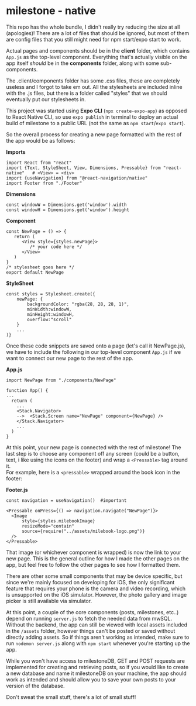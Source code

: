 # milestone - native
This repo has the whole bundle, I didn't really try reducing the size at all (apologies)!
There are a lot of files that should be ignored, but most of them are config files that you still might need for npm start/expo start to work.

Actual pages and components should be in the **client** folder, which contains `App.js` as the top-level component. Everything that's actually visible on the app itself *should* be in the **components** folder, along with some sub-components.

The .client/components folder has some .css files, these are completely useless and I forgot to take em out. All the stylesheets are included inline with the .js files, but there is a folder called "styles" that we should eventually put our stylesheets in.

This project was started using **Expo CLI** (`npx create-expo-app`) as opposed to React Native CLI, so use `expo publish` in terminal to deploy an actual build of milestone to a public URL (not the same as `npm start`/`expo start`).  

So the overall process for creating a new page formatted with the rest of the app would be as follows:  

**Imports**   
```
import React from "react"  
import {Text, StyleSheet, View, Dimensions, Pressable} from "react-native"   # <View> = <div>  
import {useNavigation} from "@react-navigation/native"
import Footer from "./Footer"  
```
**Dimensions**
```
const windowW = Dimensions.get('window').width
const windowH = Dimensions.get('window').height
```
**Component**
```
const NewPage = () => {
   return (
      <View style={styles.newPage}>
         /* your code here */ 
      </View> 
   )
}
/* stylesheet goes here */
export default NewPage
```
**StyleSheet**  
```
const styles = Stylesheet.create({  
    newPage: {
        backgroundColor: "rgba(28, 28, 28, 1)",
        minWidth:windowW,
        minHeight:windowH,
        overflow:"scroll"
    }
    ...
)}
```

Once these code snippets are saved onto a page (let's call it NewPage.js), we have to include the following in our top-level component `App.js` if we want to connect our new page to the rest of the app.  

**App.js**
```
import NewPage from "./components/NewPage"

function App() {
...
  return (
    ...
    <Stack.Navigator>
    -->  <Stack.Screen name="NewPage" component={NewPage} /> 
    </Stack.Navigator>
    ...
  )
}
```
At this point, your new page is connected with the rest of milestone! The last step is to choose any component off any screen (could be a button, text, i like using the icons on the footer) and wrap a `<Pressable>` tag around it.  
For example, here is a `<pressable>` wrapped around the book icon in the footer:

**Footer.js**
```
const navigation = useNavigation()  #important

<Pressable onPress={() => navigation.navigate("NewPage")}>
  <Image
      style={styles.milebookImage}
      resizeMode="contain"
      source={require("../assets/milebook-logo.png")} 
  />
</Pressable>
```

That image (or whichever component is wrapped) is now the link to your new page. This is the general outline for how I made the other pages on the app, but feel free to follow the other pages to see how I formatted them. 

There are other some small components that may be device specific, but since we're mainly focused on developing for iOS, the only significant feature that requires your phone is the camera and video recording, which is unsupported on the iOS simulator. However, the photo gallery and image picker is still available via simulator.

At this point, a couple of the core components (posts, milestones, etc..) depend on running `server.js` to fetch the needed data from mwSQL. Without the backend, the app can still be viewed with local assets included in the `/assets` folder, however things can't be posted or saved without directly adding assets. So if things aren't working as intended, make sure to run `nodemon server.js` along with `npm start` whenever you're starting up the app.

While you won't have access to milestoneDB, GET and POST requests are implemented for creating and retrieving posts, so if you would like to create a new database and name it milestoneDB on your machine, the app should work as intended and should allow you to save your own posts to your version of the database. 

Don't sweat the small stuff, there's a lot of small stuff!
